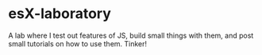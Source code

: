 # esX-laboratory
A lab where I test out features of JS, build small things with them, and post small tutorials on how to use them. Tinker!

